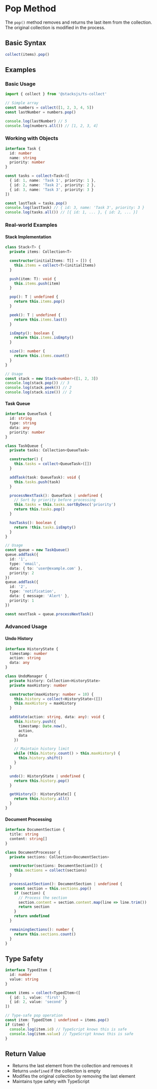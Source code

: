 # Pop Method

The `pop()` method removes and returns the last item from the collection. The original collection is modified in the process.

## Basic Syntax

```typescript
collect(items).pop()
```

## Examples

### Basic Usage

```typescript
import { collect } from '@stacksjs/ts-collect'

// Simple array
const numbers = collect([1, 2, 3, 4, 5])
const lastNumber = numbers.pop()

console.log(lastNumber) // 5
console.log(numbers.all()) // [1, 2, 3, 4]
```

### Working with Objects

```typescript
interface Task {
  id: number
  name: string
  priority: number
}

const tasks = collect<Task>([
  { id: 1, name: 'Task 1', priority: 1 },
  { id: 2, name: 'Task 2', priority: 2 },
  { id: 3, name: 'Task 3', priority: 3 }
])

const lastTask = tasks.pop()
console.log(lastTask) // { id: 3, name: 'Task 3', priority: 3 }
console.log(tasks.all()) // [{ id: 1, ... }, { id: 2, ... }]
```

### Real-world Examples

#### Stack Implementation

```typescript
class Stack<T> {
  private items: Collection<T>

  constructor(initialItems: T[] = []) {
    this.items = collect<T>(initialItems)
  }

  push(item: T): void {
    this.items.push(item)
  }

  pop(): T | undefined {
    return this.items.pop()
  }

  peek(): T | undefined {
    return this.items.last()
  }

  isEmpty(): boolean {
    return this.items.isEmpty()
  }

  size(): number {
    return this.items.count()
  }
}

// Usage
const stack = new Stack<number>([1, 2, 3])
console.log(stack.pop()) // 3
console.log(stack.peek()) // 2
console.log(stack.size()) // 2
```

#### Task Queue

```typescript
interface QueueTask {
  id: string
  type: string
  data: any
  priority: number
}

class TaskQueue {
  private tasks: Collection<QueueTask>

  constructor() {
    this.tasks = collect<QueueTask>([])
  }

  addTask(task: QueueTask): void {
    this.tasks.push(task)
  }

  processNextTask(): QueueTask | undefined {
    // Sort by priority before processing
    this.tasks = this.tasks.sortByDesc('priority')
    return this.tasks.pop()
  }

  hasTasks(): boolean {
    return !this.tasks.isEmpty()
  }
}

// Usage
const queue = new TaskQueue()
queue.addTask({
  id: '1',
  type: 'email',
  data: { to: 'user@example.com' },
  priority: 2
})
queue.addTask({
  id: '2',
  type: 'notification',
  data: { message: 'Alert' },
  priority: 1
})

const nextTask = queue.processNextTask()
```

### Advanced Usage

#### Undo History

```typescript
interface HistoryState {
  timestamp: number
  action: string
  data: any
}

class UndoManager {
  private history: Collection<HistoryState>
  private maxHistory: number

  constructor(maxHistory: number = 10) {
    this.history = collect<HistoryState>([])
    this.maxHistory = maxHistory
  }

  addState(action: string, data: any): void {
    this.history.push({
      timestamp: Date.now(),
      action,
      data
    })

    // Maintain history limit
    while (this.history.count() > this.maxHistory) {
      this.history.shift()
    }
  }

  undo(): HistoryState | undefined {
    return this.history.pop()
  }

  getHistory(): HistoryState[] {
    return this.history.all()
  }
}
```

#### Document Processing

```typescript
interface DocumentSection {
  title: string
  content: string[]
}

class DocumentProcessor {
  private sections: Collection<DocumentSection>

  constructor(sections: DocumentSection[]) {
    this.sections = collect(sections)
  }

  processLastSection(): DocumentSection | undefined {
    const section = this.sections.pop()
    if (section) {
      // Process the section
      section.content = section.content.map(line => line.trim())
      return section
    }
    return undefined
  }

  remainingSections(): number {
    return this.sections.count()
  }
}
```

## Type Safety

```typescript
interface TypedItem {
  id: number
  value: string
}

const items = collect<TypedItem>([
  { id: 1, value: 'first' },
  { id: 2, value: 'second' }
])

// Type-safe pop operation
const item: TypedItem | undefined = items.pop()
if (item) {
  console.log(item.id) // TypeScript knows this is safe
  console.log(item.value) // TypeScript knows this is safe
}
```

## Return Value

- Returns the last element from the collection and removes it
- Returns `undefined` if the collection is empty
- Modifies the original collection by removing the last element
- Maintains type safety with TypeScript
